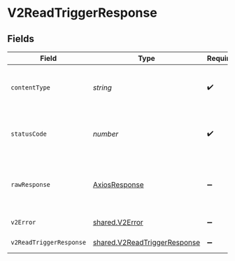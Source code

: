 # V2ReadTriggerResponse


## Fields

| Field                                                                        | Type                                                                         | Required                                                                     | Description                                                                  |
| ---------------------------------------------------------------------------- | ---------------------------------------------------------------------------- | ---------------------------------------------------------------------------- | ---------------------------------------------------------------------------- |
| `contentType`                                                                | *string*                                                                     | :heavy_check_mark:                                                           | HTTP response content type for this operation                                |
| `statusCode`                                                                 | *number*                                                                     | :heavy_check_mark:                                                           | HTTP response status code for this operation                                 |
| `rawResponse`                                                                | [AxiosResponse](https://axios-http.com/docs/res_schema)                      | :heavy_minus_sign:                                                           | Raw HTTP response; suitable for custom response parsing                      |
| `v2Error`                                                                    | [shared.V2Error](../../models/shared/v2error.md)                             | :heavy_minus_sign:                                                           | General error                                                                |
| `v2ReadTriggerResponse`                                                      | [shared.V2ReadTriggerResponse](../../models/shared/v2readtriggerresponse.md) | :heavy_minus_sign:                                                           | A specific trigger                                                           |